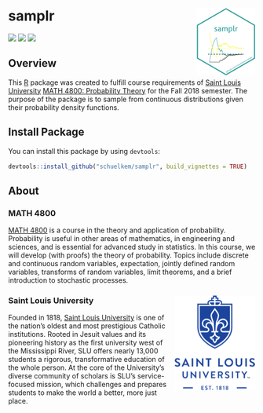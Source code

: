 
<!-- Generated by README.Rmd: do not edit -->

# samplr <img src="man/figures/logo.png" align="right" />

[![](https://img.shields.io/badge/MATH-4800-brightgreen.svg)](https://github.com/schuelkem/samplr/)
[![](https://img.shields.io/badge/status-under%20development-red.svg)](https://github.com/schuelkem/samplr/)
[![](https://img.shields.io/github/last-commit/schuelkem/samplr.svg)](https://github.com/schuelkem/samplr/commits/master)

## Overview

This [R](https://cloud.r-project.org) package was created to fulfill
course requirements of [Saint Louis University](https://www.slu.edu)
[MATH 4800: Probability
Theory](http://stat.slu.edu/~speegled/Fall2018/4800/schedule.html) for
the Fall 2018 semester. The purpose of the package is to sample from
continuous distributions given their probability density functions.

## Install Package

You can install this package by using `devtools`:

``` r
devtools::install_github("schuelkem/samplr", build_vignettes = TRUE)
```

## About

### MATH 4800

[MATH 4800](http://stat.slu.edu/~speegled/Fall2018/4800/schedule.html)
is a course in the theory and application of probability. Probability is
useful in other areas of mathematics, in engineering and sciences, and
is essential for advanced study in statistics. In this course, we will
develop (with proofs) the theory of probability. Topics include discrete
and continuous random variables, expectation, jointly defined random
variables, transforms of random variables, limit theorems, and a brief
introduction to stochastic
processes.

### Saint Louis University <img src="man/figures/logo_slu.png" align="right" />

Founded in 1818, [Saint Louis University](https://www.slu.edu) is one of
the nation’s oldest and most prestigious Catholic institutions. Rooted
in Jesuit values and its pioneering history as the first university west
of the Mississippi River, SLU offers nearly 13,000 students a rigorous,
transformative education of the whole person. At the core of the
University’s diverse community of scholars is SLU’s service-focused
mission, which challenges and prepares students to make the world a
better, more just place.
